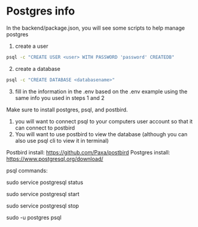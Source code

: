# Postgres info


In the backend/package.json, you will see some scripts to help manage postgres


1. create a user

```sh
psql -c "CREATE USER <user> WITH PASSWORD 'password' CREATEDB"
```

2. create a database

```sh
psql -c "CREATE DATABASE <databasename>"
```

3. fill in the information in the .env based on the .env example using the same info you used in steps 1 and 2



Make sure to install postgres, psql, and postbird.

1. you will want to connect psql to your computers user account so that it can connect to postbird
2. You will want to use postbird to view the database (although you can also use psql cli to view it in terminal)



Postbird install: https://github.com/Paxa/postbird
Postgres install: https://www.postgresql.org/download/

psql commands:

sudo service postgresql status

sudo service postgresql start

sudo service postgresql stop

sudo -u postgres psql

